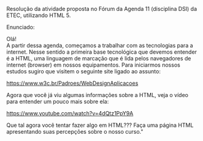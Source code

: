 Resolução da atividade proposta no Fórum da Agenda 11 (disciplina DSI) da ETEC, utilizando HTML 5.

Enunciado: 

Olá! <br>
A partir dessa agenda, começamos a trabalhar com as tecnologias para a internet. Nesse sentido a primeira base tecnológica que devemos entender é a HTML, uma linguagem de marcação que é lida pelos navegadores de internet (browser) em nossos equipamentos. Para iniciarmos nossos estudos sugiro que visitem o seguinte site ligado ao assunto: <br>

https://www.w3c.br/Padroes/WebDesignAplicacoes <br>

Agora que você já viu algumas informações sobre a HTML, veja o vídeo para entender um pouco mais sobre ela:<br>

https://www.youtube.com/watch?v=4dQtz1PpY9A <br>

Que tal agora você tentar fazer algo em HTML??? Faça uma página HTML apresentando suas percepções sobre o nosso curso." <br>